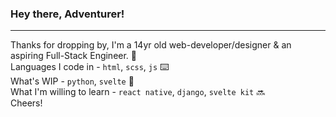 ### Hey there, Adventurer! 
- - -

Thanks for dropping by, I'm a 14yr old web-developer/designer & an aspiring Full-Stack Engineer. 👋
<br>
Languages I code in - `html`, `scss`, `js` ⌨️
<br>
What's WIP - `python`, `svelte` 🚧
<br>
What I'm willing to learn - `react native`, `django`, `svelte kit` 🔜
<br>
Cheers!
